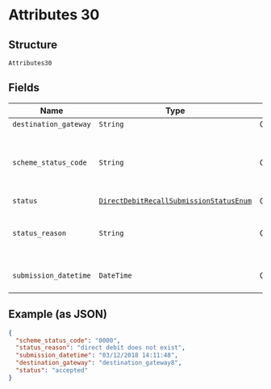 
# Attributes 30

## Structure

`Attributes30`

## Fields

| Name | Type | Tags | Description |
|  --- | --- | --- | --- |
| `destination_gateway` | `String` | Optional | - |
| `scheme_status_code` | `String` | Optional | Scheme-specific status (if submission has been submitted to a scheme) |
| `status` | [`DirectDebitRecallSubmissionStatusEnum`](../../doc/models/direct-debit-recall-submission-status-enum.md) | Optional | - |
| `status_reason` | `String` | Optional | Reason for submission failure if status is `delivery_failed` |
| `submission_datetime` | `DateTime` | Optional | Date and time of the submission |

## Example (as JSON)

```json
{
  "scheme_status_code": "0000",
  "status_reason": "direct debit does not exist",
  "submission_datetime": "03/12/2018 14:11:48",
  "destination_gateway": "destination_gateway8",
  "status": "accepted"
}
```

